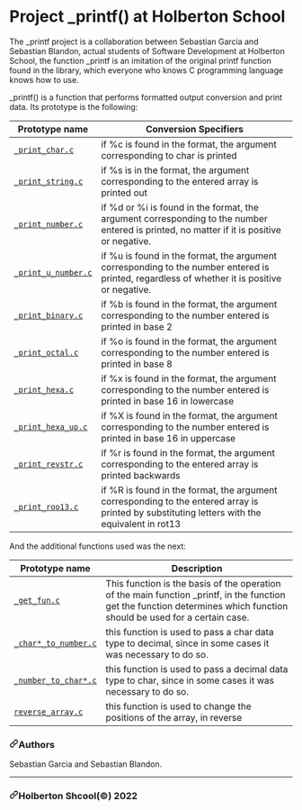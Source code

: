 <h1 class="gap">Project _printf() at Holberton School</h1>
<p dir="auto">The _printf project is a collaboration between Sebastian Garcia and Sebastian Blandon, actual students of Software Development at Holberton School, the function _printf is an imitation of the original printf function found in the <stdio.h> library, which everyone who knows C programming language knows how to use.</p>
<p dir="auto">_printf() is a function that performs formatted output conversion and print data. Its prototype is the following:</p>

<table>
<thead>
<tr>
<th>Prototype name</th>
<th>Conversion Specifiers</th>
</tr>
</thead>
<tbody>
<tr>
<td><a href="https://github.com/SebasGTX1/printf/blob/master/_print_char.c"><code>_print_char.c</code></a></td>
<td>if %c is found in the format, the argument corresponding to char is printed</td>
</tr>
<tr>
<td><a href="https://github.com/SebasGTX1/printf/blob/master/_print_string.c"><code>_print_string.c</code></a></td>
<td>if %s is in the format, the argument corresponding to the entered array is printed out</td>
</tr>
<tr>
<td><a href="https://github.com/SebasGTX1/printf/blob/master/_print_number.c"><code>_print_number.c</code></a></td>
<td>if %d or %i is found in the format, the argument corresponding to the number entered is printed, no matter if it is positive or negative.</td>
</tr>
<tr>
<td><a href="https://github.com/SebasGTX1/printf/blob/master/_print_u_number.c"><code>_print_u_number.c</code></a></td>
<td>if %u is found in the format, the argument corresponding to the number entered is printed, regardless of whether it is positive or negative.</td>
</tr>
<tr>
<td><a href="https://github.com/SebasGTX1/printf/blob/master/_print_binary.c"><code>_print_binary.c</code></a></td>
<td>if %b is found in the format, the argument corresponding to the number entered is printed in base 2</td>
</tr>
<tr>
<td><a href="https://github.com/SebasGTX1/printf/blob/master/_print_octal.c"><code>_print_octal.c</code></a></td>
<td>if %o is found in the format, the argument corresponding to the number entered is printed in base 8</td>
</tr>
<tr>
<td><a href="https://github.com/SebasGTX1/printf/blob/master/_print_hexa.c"><code>_print_hexa.c</code></a></td>
<td>if %x is found in the format, the argument corresponding to the number entered is printed in base 16 in lowercase</td>
</tr>
<tr>
<td><a href="https://github.com/SebasGTX1/printf/blob/master/_print_hexa_up.c"><code>_print_hexa_up.c</code></a></td>
<td>if %X is found in the format, the argument corresponding to the number entered is printed in base 16 in uppercase</td>
</tr>
<tr>
<td><a href="https://github.com/SebasGTX1/printf/blob/master/_print_revstr.c"><code>_print_revstr.c</code></a></td>
<td>if %r is found in the format, the argument corresponding to the entered array is printed backwards</td>
</tr>
<tr>
<td><a href="https://github.com/SebasGTX1/printf/blob/master/_print_roo13.c"><code>_print_roo13.c</code></a></td>
<td>if %R is found in the format, the argument corresponding to the entered array is printed by substituting letters with the equivalent in rot13</td>
</tr>
</tbody>
</table>

<p dir="auto">And the additional functions used was the next:</p>

<table>
<thead>
<tr>
<th>Prototype name</th>
<th>Description</th>
</tr>
</thead>
<tbody>
<tr>
<td><a href="https://github.com/SebasGTX1/printf/blob/master/get_fun.c"><code>_get_fun.c</code></a></td>
<td>This function is the basis of the operation of the main function _printf, in the function get the function determines which function should be used for a certain case.</td>
</tr>
<tr>
<td><a href="https://github.com/SebasGTX1/printf/blob/master/_char*_to_number.c"><code>_char*_to_number.c</code></a></td>
<td>this function is used to pass a char data type to decimal, since in some cases it was necessary to do so.</td>
</tr>
<tr>
<td><a href="https://github.com/SebasGTX1/printf/blob/master/_number_to_char*.c"><code>_number_to_char*.c</code></a></td>
<td>this function is used to pass a decimal data type to char, since in some cases it was necessary to do so.</td>
</tr>
<tr>
<td><a href="https://github.com/SebasGTX1/printf/blob/master/reverse_array.c"><code>reverse_array.c</code></a></td>
<td>this function is used to change the positions of the array, in reverse</td>
</tr>
</tbody>
</table>

<h3 dir="auto"><svg class="octicon octicon-link" viewbox="0 0 16 16" version="1.1" width="16" height="16" aria-hidden="true"><path fill-rule="evenodd" d="M7.775 3.275a.75.75 0 001.06 1.06l1.25-1.25a2 2 0 112.83 2.83l-2.5 2.5a2 2 0 01-2.83 0 .75.75 0 00-1.06 1.06 3.5 3.5 0 004.95 0l2.5-2.5a3.5 3.5 0 00-4.95-4.95l-1.25 1.25zm-4.69 9.64a2 2 0 010-2.83l2.5-2.5a2 2 0 012.83 0 .75.75 0 001.06-1.06 3.5 3.5 0 00-4.95 0l-2.5 2.5a3.5 3.5 0 004.95 4.95l1.25-1.25a.75.75 0 00-1.06-1.06l-1.25 1.25a2 2 0 01-2.83 0z"></path></svg>Authors</h3>
<p dir="auto">Sebastian Garcia and Sebastian Blandon.</p>
<hr />
<h3 dir="auto"><svg class="octicon octicon-link" viewbox="0 0 16 16" version="1.1" width="16" height="16" aria-hidden="true"><path fill-rule="evenodd" d="M7.775 3.275a.75.75 0 001.06 1.06l1.25-1.25a2 2 0 112.83 2.83l-2.5 2.5a2 2 0 01-2.83 0 .75.75 0 00-1.06 1.06 3.5 3.5 0 004.95 0l2.5-2.5a3.5 3.5 0 00-4.95-4.95l-1.25 1.25zm-4.69 9.64a2 2 0 010-2.83l2.5-2.5a2 2 0 012.83 0 .75.75 0 001.06-1.06 3.5 3.5 0 00-4.95 0l-2.5 2.5a3.5 3.5 0 004.95 4.95l1.25-1.25a.75.75 0 00-1.06-1.06l-1.25 1.25a2 2 0 01-2.83 0z"></path></svg>Holberton Shcool(©) 2022</h3>